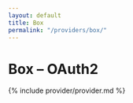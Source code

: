 ```yaml
---
layout: default
title: Box
permalink: "/providers/box/"
---
```

# Box – OAuth2

{% include provider/provider.md %}
